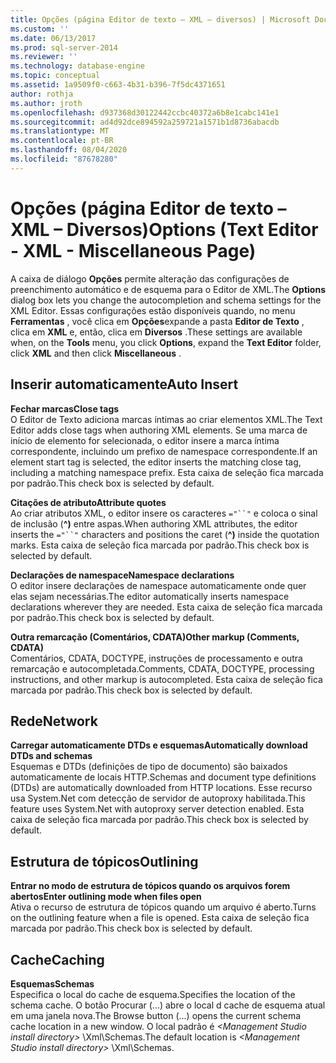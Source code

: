 ```yaml
---
title: Opções (página Editor de texto – XML – diversos) | Microsoft Docs
ms.custom: ''
ms.date: 06/13/2017
ms.prod: sql-server-2014
ms.reviewer: ''
ms.technology: database-engine
ms.topic: conceptual
ms.assetid: 1a9509f0-c663-4b31-b396-7f5dc4371651
author: rothja
ms.author: jroth
ms.openlocfilehash: d937368d30122442ccbc40372a6b8e1cabc141e1
ms.sourcegitcommit: ad4d92dce894592a259721a1571b1d8736abacdb
ms.translationtype: MT
ms.contentlocale: pt-BR
ms.lasthandoff: 08/04/2020
ms.locfileid: "87678280"
---
```

# <a name="options-text-editor---xml---miscellaneous-page"></a><span data-ttu-id="ac568-102">Opções (página Editor de texto – XML – Diversos)</span><span class="sxs-lookup"><span data-stu-id="ac568-102">Options (Text Editor - XML - Miscellaneous Page)</span></span>

<span data-ttu-id="ac568-103">A caixa de diálogo **Opções** permite alteração das configurações de preenchimento automático e de esquema para o Editor de XML.</span><span class="sxs-lookup"><span data-stu-id="ac568-103">The **Options** dialog box lets you change the autocompletion and schema settings for the XML Editor.</span></span> <span data-ttu-id="ac568-104">Essas configurações estão disponíveis quando, no menu **Ferramentas** , você clica em **Opções**expande a pasta **Editor de Texto** , clica em **XML** e, então, clica em **Diversos** .</span><span class="sxs-lookup"><span data-stu-id="ac568-104">These settings are available when, on the **Tools** menu, you click **Options**, expand the **Text Editor** folder, click **XML** and then click **Miscellaneous** .</span></span>  
  
## <a name="auto-insert"></a><span data-ttu-id="ac568-105">Inserir automaticamente</span><span class="sxs-lookup"><span data-stu-id="ac568-105">Auto Insert</span></span>  
 <span data-ttu-id="ac568-106">**Fechar marcas**</span><span class="sxs-lookup"><span data-stu-id="ac568-106">**Close tags**</span></span>  
 <span data-ttu-id="ac568-107">O Editor de Texto adiciona marcas íntimas ao criar elementos XML.</span><span class="sxs-lookup"><span data-stu-id="ac568-107">The Text Editor adds close tags when authoring XML elements.</span></span> <span data-ttu-id="ac568-108">Se uma marca de início de elemento for selecionada, o editor insere a marca íntima correspondente, incluindo um prefixo de namespace correspondente.</span><span class="sxs-lookup"><span data-stu-id="ac568-108">If an element start tag is selected, the editor inserts the matching close tag, including a matching namespace prefix.</span></span> <span data-ttu-id="ac568-109">Esta caixa de seleção fica marcada por padrão.</span><span class="sxs-lookup"><span data-stu-id="ac568-109">This check box is selected by default.</span></span>  
  
 <span data-ttu-id="ac568-110">**Citações de atributo**</span><span class="sxs-lookup"><span data-stu-id="ac568-110">**Attribute quotes**</span></span>  
 <span data-ttu-id="ac568-111">Ao criar atributos XML, o editor insere os caracteres `="``"` e coloca o sinal de inclusão (**^)** entre aspas.</span><span class="sxs-lookup"><span data-stu-id="ac568-111">When authoring XML attributes, the editor inserts the `="``"` characters and positions the caret (**^)** inside the quotation marks.</span></span> <span data-ttu-id="ac568-112">Esta caixa de seleção fica marcada por padrão.</span><span class="sxs-lookup"><span data-stu-id="ac568-112">This check box is selected by default.</span></span>  
  
 <span data-ttu-id="ac568-113">**Declarações de namespace**</span><span class="sxs-lookup"><span data-stu-id="ac568-113">**Namespace declarations**</span></span>  
 <span data-ttu-id="ac568-114">O editor insere declarações de namespace automaticamente onde quer elas sejam necessárias.</span><span class="sxs-lookup"><span data-stu-id="ac568-114">The editor automatically inserts namespace declarations wherever they are needed.</span></span> <span data-ttu-id="ac568-115">Esta caixa de seleção fica marcada por padrão.</span><span class="sxs-lookup"><span data-stu-id="ac568-115">This check box is selected by default.</span></span>  
  
 <span data-ttu-id="ac568-116">**Outra remarcação (Comentários, CDATA)**</span><span class="sxs-lookup"><span data-stu-id="ac568-116">**Other markup (Comments, CDATA)**</span></span>  
 <span data-ttu-id="ac568-117">Comentários, CDATA, DOCTYPE, instruções de processamento e outra remarcação e autocompletada.</span><span class="sxs-lookup"><span data-stu-id="ac568-117">Comments, CDATA, DOCTYPE, processing instructions, and other markup is autocompleted.</span></span> <span data-ttu-id="ac568-118">Esta caixa de seleção fica marcada por padrão.</span><span class="sxs-lookup"><span data-stu-id="ac568-118">This check box is selected by default.</span></span>  
  
## <a name="network"></a><span data-ttu-id="ac568-119">Rede</span><span class="sxs-lookup"><span data-stu-id="ac568-119">Network</span></span>  
 <span data-ttu-id="ac568-120">**Carregar automaticamente DTDs e esquemas**</span><span class="sxs-lookup"><span data-stu-id="ac568-120">**Automatically download DTDs and schemas**</span></span>  
 <span data-ttu-id="ac568-121">Esquemas e DTDs (definições de tipo de documento) são baixados automaticamente de locais HTTP.</span><span class="sxs-lookup"><span data-stu-id="ac568-121">Schemas and document type definitions (DTDs) are automatically downloaded from HTTP locations.</span></span> <span data-ttu-id="ac568-122">Esse recurso usa System.Net com detecção de servidor de autoproxy habilitada.</span><span class="sxs-lookup"><span data-stu-id="ac568-122">This feature uses System.Net with autoproxy server detection enabled.</span></span> <span data-ttu-id="ac568-123">Esta caixa de seleção fica marcada por padrão.</span><span class="sxs-lookup"><span data-stu-id="ac568-123">This check box is selected by default.</span></span>  
  
## <a name="outlining"></a><span data-ttu-id="ac568-124">Estrutura de tópicos</span><span class="sxs-lookup"><span data-stu-id="ac568-124">Outlining</span></span>  
 <span data-ttu-id="ac568-125">**Entrar no modo de estrutura de tópicos quando os arquivos forem abertos**</span><span class="sxs-lookup"><span data-stu-id="ac568-125">**Enter outlining mode when files open**</span></span>  
 <span data-ttu-id="ac568-126">Ativa o recurso de estrutura de tópicos quando um arquivo é aberto.</span><span class="sxs-lookup"><span data-stu-id="ac568-126">Turns on the outlining feature when a file is opened.</span></span> <span data-ttu-id="ac568-127">Esta caixa de seleção fica marcada por padrão.</span><span class="sxs-lookup"><span data-stu-id="ac568-127">This check box is selected by default.</span></span>  
  
## <a name="caching"></a><span data-ttu-id="ac568-128">Cache</span><span class="sxs-lookup"><span data-stu-id="ac568-128">Caching</span></span>  
 <span data-ttu-id="ac568-129">**Esquemas**</span><span class="sxs-lookup"><span data-stu-id="ac568-129">**Schemas**</span></span>  
 <span data-ttu-id="ac568-130">Especifica o local do cache de esquema.</span><span class="sxs-lookup"><span data-stu-id="ac568-130">Specifies the location of the schema cache.</span></span> <span data-ttu-id="ac568-131">O botão Procurar (...) abre o local d cache de esquema atual em uma janela nova.</span><span class="sxs-lookup"><span data-stu-id="ac568-131">The Browse button (...) opens the current schema cache location in a new window.</span></span> <span data-ttu-id="ac568-132">O local padrão é *\<Management Studio install directory>* \Xml\Schemas.</span><span class="sxs-lookup"><span data-stu-id="ac568-132">The default location is *\<Management Studio install directory>* \Xml\Schemas.</span></span>  
